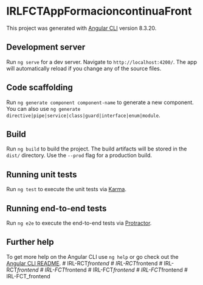 # IRLFCTAppFormacioncontinuaFront

This project was generated with [Angular CLI](https://github.com/angular/angular-cli) version 8.3.20.

## Development server

Run `ng serve` for a dev server. Navigate to `http://localhost:4200/`. The app will automatically reload if you change any of the source files.

## Code scaffolding

Run `ng generate component component-name` to generate a new component. You can also use `ng generate directive|pipe|service|class|guard|interface|enum|module`.

## Build

Run `ng build` to build the project. The build artifacts will be stored in the `dist/` directory. Use the `--prod` flag for a production build.

## Running unit tests

Run `ng test` to execute the unit tests via [Karma](https://karma-runner.github.io).

## Running end-to-end tests

Run `ng e2e` to execute the end-to-end tests via [Protractor](http://www.protractortest.org/).

## Further help

To get more help on the Angular CLI use `ng help` or go check out the [Angular CLI README](https://github.com/angular/angular-cli/blob/master/README.md).
#   I R L - R C T _ f r o n t e n d  
 #   I R L - R C T _ f r o n t e n d  
 #   I R L - R C T _ f r o n t e n d  
 #   I R L - F C T _ f r o n t e n d  
 #   I R L - F C T _ f r o n t e n d  
 #   I R L - F C T _ f r o n t e n d  
 #   I R L - F C T _ f r o n t e n d  
 
